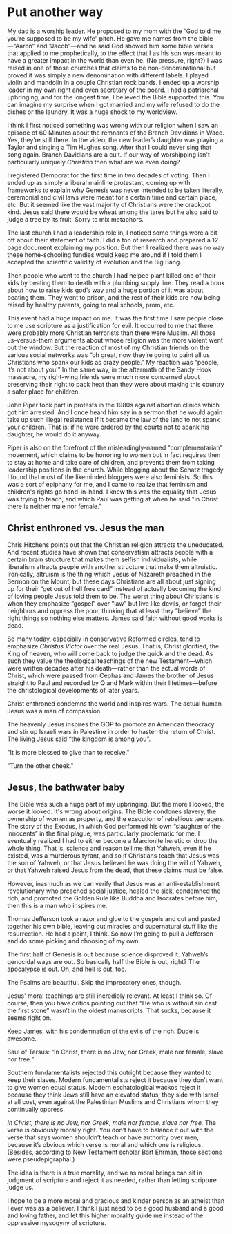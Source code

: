 # Put another way

My dad is a worship leader. He proposed to my mom with the “God told me you’re supposed to be my wife” pitch. He gave me names from the bible—“Aaron” and “Jacob”—and he said God showed him some bible verses that applied to me prophetically, to the effect that I as his son was meant to have a greater impact in the world than even he. (No pressure, right?) I was raised in one of those churches that claims to be non-denominational but proved it was simply a new denomination with different labels. I played violin and mandolin in a couple Christian rock bands. I ended up a worship leader in my own right and even secretary of the board. I had a patriarchal upbringing, and for the longest time, I believed the Bible supported this. You can imagine my surprise when I got married and my wife refused to do the dishes or the laundry. It was a huge shock to my worldview. 

I think I first noticed something was wrong with our religion when I saw an episode of 60 Minutes about the remnants of the Branch Davidians in Waco. Yes, they’re still there. In the video, the new leader’s daughter was playing a Taylor and singing a Tim Hughes song. After that I could never sing that song again. Branch Davidians are a cult. If our way of worshipping isn't particularly uniquely _Christian_ then what are we even doing?

I registered Democrat for the first time in two decades of voting. Then I ended up as simply a liberal mainline protestant, coming up with frameworks to explain why Genesis was never intended to be taken literally, ceremonial and civil laws were meant for a certain time and certain place, etc. But it seemed like the vast majority of Christians were the crackpot kind. Jesus said there would be wheat among the tares but he also said to judge a tree by its fruit. Sorry to mix metaphors.

The last church I had a leadership role in, I noticed some things were a bit off about their statement of faith. I did a ton of research and prepared a 12-page document explaining my position. But then I realized there was no way these home-schooling fundies would keep me around if I told them I accepted the scientific validity of evolution and the Big Bang.

Then people who went to the church I had helped plant killed one of their kids by beating them to death with a plumbing supply line. They read a book about how to raise kids god’s way and a huge portion of it was about beating them. They went to prison, and the rest of their kids are now being raised by healthy parents, going to real schools, prom, etc.

This event had a huge impact on me. It was the first time I saw people close to me use scripture as a justification for evil. It occurred to me that there were probably more Christian terrorists than there were Muslim. All those us-versus-them arguments about whose religion was the more violent went out the window. But the reaction of most of my Christian friends on the various social networks was “oh great, now they’re going to paint all us Christians who spank our kids as crazy people.” My reaction was “people, it’s not about you!” In the same way, in the aftermath of the Sandy Hook massacre, my right-wing friends were much more concerned about preserving their right to pack heat than they were about making this country a safer place for children.

John Piper took part in protests in the 1980s against abortion clinics which got him arrested. And I once heard him say in a sermon that he would again take up such illegal resistance if it became the law of the land to not spank your children. That is: if he were ordered by the courts not to spank his daughter, he would do it anyway.

Piper is also on the forefront of the misleadingly-named "complementarian" movement, which claims to be honoring to women but in fact requires then to stay at home and take care of children, and prevents them from taking leadership positions in the church. While blogging about the Schatz tragedy I found that most of the likeminded bloggers were also feminists. So this was a sort of epiphany for me, and I came to realize that feminism and children's rights go hand-in-hand. I knew this was the equality that Jesus was trying to teach, and which Paul was getting at when he said "in Christ there is neither male nor female."

## Christ enthroned vs. Jesus the man

Chris Hitchens points out that the Christian religion attracts the uneducated. And recent studies have shown that conservatism attracts people with a certain brain structure that makes them selfish individualists, while liberalism attracts people with another structure that make them altruistic. Ironically, altruism is the thing which Jesus of Nazareth preached in the Sermon on the Mount, but these days Christians are all about just signing up for their “get out of hell free card” instead of actually becoming the kind of loving people Jesus told them to be. The worst thing about Christians is when they emphasize “gospel” over “law” but live like devils, or forget their neighbors and oppress the poor, thinking that at least they “believe” the right things so nothing else matters. James said faith without good works is dead.

So many today, especially in conservative Reformed circles, tend to emphasize _Christus Victor_ over the real Jesus. That is, Christ glorified, the King of heaven, who will come back to judge the quick and the dead. As such they value the theological teachings of the new Testament—which were written decades after his death—rather than  the actual words of Christ, which were passed from Cephas and James the brother of Jesus straight to Paul and recorded by Q and Mark within their lifetimes—before the christological developments of later years.

Christ enthroned condemns the world and inspires wars. The actual human Jesus was a man of compassion.

The heavenly Jesus inspires the GOP to promote an American theocracy and stir up Israeli wars in Palestine in order to hasten the return of Christ. The living Jesus said “the kingdom is among you”.

"It is more blessed to give than to receive."

"Turn the other cheek."

## Jesus, the bathwater baby

The Bible was such a huge part of my upbringing. But the more I looked, the worse it looked. It's wrong about origins. The Bible condones slavery, the ownership of women as property, and the execution of rebellious teenagers. The story of the Exodus, in which God performed his own “slaughter of the innocents” in the final plague, was particularly problematic for me. I eventually realized I had to either become a Marcionite heretic or drop the whole thing. That is, science and reason tell me that Yahweh, even if he existed, was a murderous tyrant, and so if Christians teach that Jesus was the son of Yahweh, or that Jesus believed he was doing the will of Yahweh, or that Yahweh raised Jesus from the dead, that these claims must be false.

However, inasmuch as we can verify that Jesus was an anti-establishment revolutionary who preached social justice, healed the sick, condemned the rich, and promoted the Golden Rule like Buddha and Isocrates before him, then this is a man who inspires me.

Thomas Jefferson took a razor and glue to the gospels and cut and pasted together his own bible, leaving out miracles and supernatural stuff like the resurrection. He had a point, I think. So now I’m going to pull a Jefferson and do some picking and choosing of my own.

The first half of Genesis is out because science disproved it. Yahweh’s genocidal ways are out. So basically half the Bible is out, right? The apocalypse is out. Oh, and hell is out, too.

The Psalms are beautiful. Skip the imprecatory ones, though.

Jesus' moral teachings are still incredibly relevant. At least I think so. Of course, then you have critics pointing out that “He who is without sin cast the first stone” wasn’t in the oldest manuscripts. That sucks, because it seems right on.

Keep James, with his condemnation of the evils of the rich. Dude is awesome.

Saul of Tarsus: “In Christ, there is no Jew, nor Greek, male nor female, slave nor free.”

Southern fundamentalists rejected this outright because they wanted to keep their slaves. Modern fundamentalists reject it because they don’t want to give women equal status. Modern eschatological wackos reject it because they think Jews still have an elevated status; they side with Israel at all cost, even against the Palestinian Muslims and Christians whom they continually oppress.

_In Christ, there is no Jew, nor Greek, male nor female, slave nor free._ The verse is obviously morally right. You don’t have to balance it out with the verse that says women shouldn’t teach or have authority over men, because it’s obvious which verse is moral and which one is religious. (Besides, according to New Testament scholar Bart Ehrman, those sections were pseudepigraphal.)

The idea is there is a true morality, and we as moral beings can sit in judgment of scripture and reject it as needed, rather than letting scripture judge us.

I hope to be a more moral and gracious and kinder person as an atheist than I ever was as a believer. I think I just need to be a good husband and a good and loving father, and let this higher morality guide me instead of the oppressive mysogyny of scripture.
